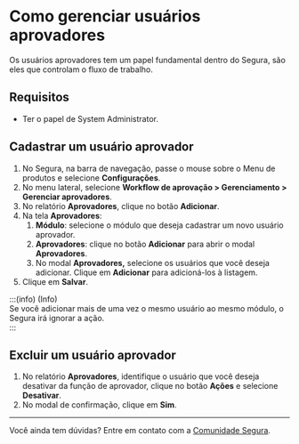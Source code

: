 # Como gerenciar usuários aprovadores

Os usuários aprovadores tem um papel fundamental dentro do Segura, são eles que controlam o fluxo de trabalho.

## Requisitos

* Ter o papel de System Administrator.

## Cadastrar um usuário aprovador

1. No Segura, na barra de navegação, passe o mouse sobre o Menu de produtos e selecione **Configurações**.  
2. No menu lateral, selecione **Workflow de aprovação > Gerenciamento > Gerenciar aprovadores**.  
3. No relatório **Aprovadores**, clique no botão **Adicionar**.  
4. Na tela **Aprovadores**:  
   1.  **Módulo**: selecione o módulo que deseja cadastrar um novo usuário aprovador.  
   2. **Aprovadores**: clique no botão **Adicionar** para abrir o modal **Aprovadores**.
   3. No modal **Aprovadores,** selecione os usuários que você deseja adicionar. Clique em **Adicionar** para adicioná-los à listagem.  
5. Clique em **Salvar**.

:::(info) (Info)  
Se você adicionar mais de uma vez o mesmo usuário ao mesmo módulo, o Segura irá ignorar a ação.  
:::

## Excluir um usuário aprovador

1. No relatório **Aprovadores**, identifique o usuário que você deseja desativar da função de aprovador, clique no botão **Ações** e selecione **Desativar**.  
2. No modal de confirmação, clique em **Sim**.

---

Você ainda tem dúvidas? Entre em contato com a [Comunidade Segura](https://community.Segura.io/).